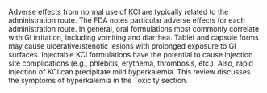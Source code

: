 Adverse effects from normal use of KCl are typically related to the administration route. The FDA notes particular adverse effects for each administration route. In general, oral formulations most commonly correlate with GI irritation, including vomiting and diarrhea. Tablet and capsule forms may cause ulcerative/stenotic lesions with prolonged exposure to GI surfaces. Injectable KCl formulations have the potential to cause injection site complications (e.g., phlebitis, erythema, thrombosis, etc.). Also, rapid injection of KCl can precipitate mild hyperkalemia. This review discusses the symptoms of hyperkalemia in the Toxicity section.